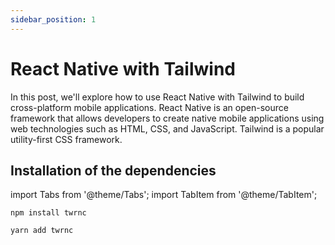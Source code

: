 ```yaml
---
sidebar_position: 1
---
```


# React Native with Tailwind

In this post, we'll explore how to use React Native with Tailwind to build cross-platform mobile applications. React Native is an open-source framework that allows developers to create native mobile applications using web technologies such as HTML, CSS, and JavaScript. Tailwind is a popular utility-first CSS framework.

## Installation of the dependencies

import Tabs from '@theme/Tabs';
import TabItem from '@theme/TabItem';

<Tabs>
<TabItem value="npm" label="npm">

```npm
npm install twrnc
```

</TabItem>
<TabItem value="yarn" label="yarn">

```yarn
yarn add twrnc
```

</TabItem>
</Tabs>
